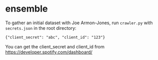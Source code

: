# ensemble

To gather an initial dataset with Joe Armon-Jones, run `crawler.py` with `secrets.json` in the root directory:
```
{"client_secret": "abc", "client_id": "123"}
```

You can get the client_secret and client_id from https://developer.spotify.com/dashboard/

